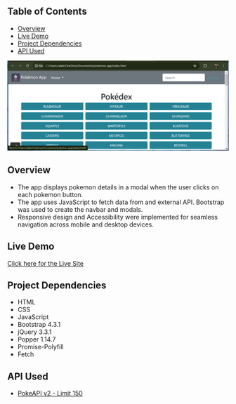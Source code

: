 ## Table of Contents

- [Overview](#overview)
- [Live Demo](#live-demo)
- [Project Dependencies](#project-dependencies)
- [API Used](#api-used)

![Screenshot of the live pokemon app](img/Screenshot_of_live_site.png)

## Overview

- The app displays pokemon details in a modal when the user clicks on each pokemon button.
- The app uses JavaScript to fetch data from and external API. Bootstrap was used to create the navbar and modals.
- Responsive design and Accessibility were implemented for seamless navigation across mobile and desktop devices.

## Live Demo

[Click here for the Live Site](https://mittal-malankiya-pokedex.netlify.app)

## Project Dependencies

- HTML
- CSS
- JavaScript
- Bootstrap 4.3.1
- jQuery 3.3.1
- Popper 1.14.7
- Promise-Polyfill
- Fetch

## API Used

- [PokeAPI v2 - Limit 150](https://pokeapi.co/api/v2/pokemon/?limit=150)